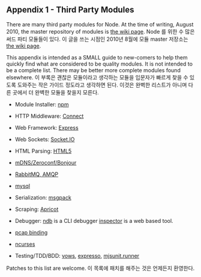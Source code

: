 ## Appendix 1 - Third Party Modules

There are many third party modules for Node. At the time of writing, August
2010, the master repository of modules is
[the wiki page](http://github.com/joyent/node/wiki/modules).
Node 를 위한 수 많은 써드 파티 모듈들이 있다. 이 글을 쓰는 시점인 2010년 8월에 모듈
master 저장소는 [the wiki page](http://github.com/joyent/node/wiki/modules).

This appendix is intended as a SMALL guide to new-comers to help them
quickly find what are considered to be quality modules. It is not intended
to be a complete list.  There may be better more complete modules found
elsewhere.
이 부록은 괜찮은 모듈이라고 생각하는 모듈을 입문자가 빠르게 찾을 수 있도록 도와주는
작은 가이드 정도라고 생각하면 된다. 이것은 완벽한 리스트가 아니며 다른 곳에서 더
완벽한 모듈을 찾을지 모른다.

- Module Installer: [npm](http://github.com/isaacs/npm)

- HTTP Middleware: [Connect](http://github.com/senchalabs/connect)

- Web Framework: [Express](http://github.com/visionmedia/express)

- Web Sockets: [Socket.IO](http://github.com/LearnBoost/Socket.IO-node)

- HTML Parsing: [HTML5](http://github.com/aredridel/html5)

- [mDNS/Zeroconf/Bonjour](http://github.com/agnat/node_mdns)

- [RabbitMQ, AMQP](https://github.com/ry/node-amqp)

- [mysql](http://github.com/felixge/node-mysql)

- Serialization: [msgpack](http://github.com/pgriess/node-msgpack)

- Scraping: [Apricot](http://github.com/silentrob/Apricot)

- Debugger: [ndb](http://github.com/smtlaissezfaire/ndb) is a CLI debugger
  [inspector](http://github.com/dannycoates/node-inspector) is a web based
  tool.

- [pcap binding](http://github.com/mranney/node_pcap)

- [ncurses](http://github.com/mscdex/node-ncurses)

- Testing/TDD/BDD: [vows](http://vowsjs.org/),
  [expresso](http://github.com/visionmedia/expresso),
  [mjsunit.runner](http://github.com/tmpvar/mjsunit.runner)

Patches to this list are welcome.
이 목록에 패치를 해주는 것은 언제든지 환영한다.

